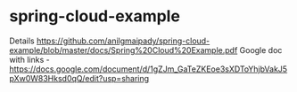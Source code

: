 # spring-cloud-example
Details 
https://github.com/anilgmaipady/spring-cloud-example/blob/master/docs/Spring%20Cloud%20Example.pdf
Google doc with links - https://docs.google.com/document/d/1gZJm_GaTeZKEoe3sXDToYhjbVakJ5pXw0W83Hksd0qQ/edit?usp=sharing


